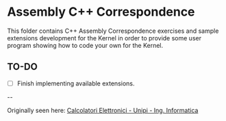 # Assembly C++ Correspondence

This folder contains C++ Assembly Correspondence exercises and sample extensions
development for the Kernel in order to provide some user program showing how to
code your own for the Kernel.

## TO-DO

- [ ] Finish implementing available extensions.


--

Originally seen here: [Calcolatori Elettronici - Unipi - Ing. Informatica](http://calcolatori.iet.unipi.it/)

